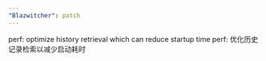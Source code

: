 ```yaml
---
"Blazwitcher": patch
---
```


perf: optimize history retrieval which can reduce startup time
perf: 优化历史记录检索以减少启动耗时

